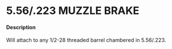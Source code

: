 # 5.56/.223 MUZZLE BRAKE 

#### Description
Will attach to any 1/2-28 threaded barrel chambered in 5.56/.223.

